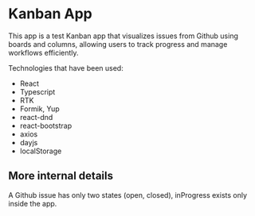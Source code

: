 # Kanban App

This app is a test Kanban app that visualizes issues from Github using boards and columns, allowing users to track progress and manage workflows efficiently.

Technologies that have been used:

-   React
-   Typescript
-   RTK
-   Formik, Yup
-   react-dnd
-   react-bootstrap
-   axios
-   dayjs
-   localStorage

## More internal details

A Github issue has only two states (open, closed), inProgress exists only inside the app.
